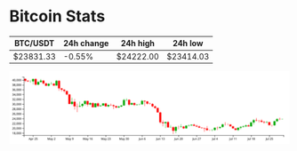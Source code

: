 # Bitcoin Stats

BTC/USDT|24h change|24h high|24h low|
|---|---|---|---|
|$23831.33|-0.55%|$24222.00|$23414.03|

<img src="./chart.svg">
